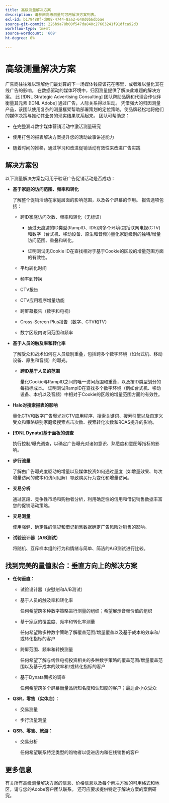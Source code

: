 ```yaml
---
title: 高级测量解决方案
description: 请参阅高级测量的可用解决方案列表。
exl-id: b179488f-d008-4744-8aa2-640d0b6db5ae
source-git-commit: 226b9a78b00f547da840c27663241f91dfca92d3
workflow-type: tm+mt
source-wordcount: '669'
ht-degree: 0%

---
```


# 高级测量解决方案

广告商往往难以理解他们最划算的下一场媒体钱应该花在哪里，或者难以量化其在线广告的影响。 在数据驱动的媒体环境中，归因测量提供了解决此难题的解决方案。 此 [!DNL Strategic Advertising Consulting] 团队帮助品牌和代理合作伙伴衡量其元素 [!DNL Adobe] 通过广告，人际关系得以生动。 凭借强大的归因测量产品，该团队使用复杂的测量框架帮助部署策划的定位策略，使品牌轻松地将他们的媒体决策与推动其业务的现实结果联系起来。 团队可帮助您：

* 在完整漏斗数字媒体营销活动中激活测量研究

* 使用打包的报表解决方案提升您的活动故事讲述能力

* 随着时间的推移，通过学习和改进促销活动有效性来改进广告实践

## 解决方案包

以下测量解决方案包可用于验证广告促销活动是否成功：

* **基于家庭的访问范围、频率和转化**

  了解整个促销活动在家庭层面的影响范围，以及各个屏幕的作用。 报告选项包括：

   * 跨ID家庭访问次数、频率和转化（无标识）

      * 通过无痕迹的ID类型(RampID、ID5)跨多个环境(包括联网电视(CTV)和数字（台式机、移动设备、原生和音频）)量化家庭级别的独特/增量访问范围、重叠和转化。

      * 证明测试无Cookie ID在查找相对于基于Cookie的区段的增量范围方面的有效性。

   * 平均转化时间

   * 频率到转换

   * CTV报告

   * CTV应用程序增量功能

   * 跨屏幕报告（数字和电视）

   * Cross-Screen Plus报告（数字、CTV和TV）

   * 数字区段内访问范围和频率

* **基于人员的触及率和转化率**

  了解受众和战术如何在人员级别重叠，包括跨多个数字环境（如台式机、移动设备、原生和音频）的曝光。

   * **跨ID基于人员的范围**

     量化Cookie与RampID之间的唯一访问范围和重叠，以及按ID类型划分的每指标成本。 证明测试RampID在查找多个数字环境（例如台式机、移动设备、本机以及音频）中相对于Cookie的区段的增量范围方面的有效性。

* **Halo对搜索报表的影响**

  量化CTV和数字广告曝光对CTV应用程序、搜索关键词、搜索引擎以及自定义受众和策略级别家庭级搜索点击次数、搜索转化次数和ROAS提升的影响。


* **[!DNL Dynata]基于面板的调查**

  执行控制/曝光调查，以确定广告曝光对诸如意识、熟悉度和意图等指标的影响。

* **步行流量**

  了解由广告曝光度驱动的增量以及媒体投资如何通过量度（如增量效果、每次增量访问的成本和访问见解）导致购买行为变化和增量访问。

* **交易分析**

  通过区段、竞争性市场和购物者分析，利用确定性的信用和借记销售数据丰富您的促销活动策略。

* **交易测量**

  使用强健、确定性的信贷和借记销售数据确定广告风险对销售的影响。

* **试验设计器（A/B测试）**

  将随机、互斥样本组的行为和情绪与简单、简洁的A/B测试进行比较。

## 找到完美的量值拟合：垂直方向上的解决方案

* **任何垂直：**

   * 试验设计器（安慰剂和A/B测试）

   * 基于人员的触及率和转化率

     任何希望跨多种数字策略进行测量的组织；希望展示音频价值的组织

   * 基于家庭的覆盖度、频率和转化率测量

     任何希望跨多种数字策略了解覆盖范围/增量覆盖以及基于成本的效率和/或转化指标的客户

   * 跨屏范围、频率和转换测量

     任何希望了解与线性电视投资相关的多种数字策略的覆盖范围/增量覆盖范围以及基于成本的效率和/或转化指标的客户

   * 基于Dynata面板的调查

     任何希望跨多个屏幕衡量品牌知名度和认知度的客户；最适合小众受众

* **QSR，零售（实体店）：**

   * 交易测量

   * 步行流量测量

* **QSR、零售、旅游：**

   * 交易分析

     任何希望联系特定类型的购物者以促进店内和在线销售的客户

## 更多信息

有关所有高级测量解决方案的信息、价格信息以及每个解决方案的可用格式和地区，请与您的Adobe客户团队联系。 还可应要求提供特定于解决方案的案例研究。
